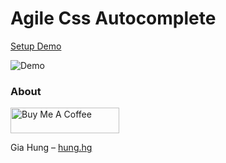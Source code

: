 # Agile Css Autocomplete

[Setup Demo](https://github.com/hunghg255/agile-css-atomic)

![Demo](https://res.cloudinary.com/hunghg255/image/upload/v1682195790/Screenshot_2023-04-23_at_03.34.43_rxcy1r.png)

### About

<a href="https://www.buymeacoffee.com/hunghg255" target="_blank"><img src="https://cdn.buymeacoffee.com/buttons/default-orange.png" alt="Buy Me A Coffee" height="41" width="174"></a>

Gia Hung – [hung.hg](https://hung.thedev.id)
